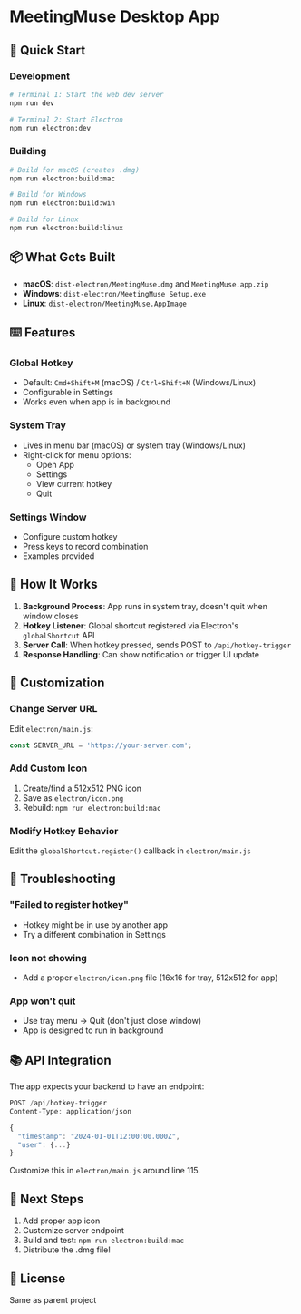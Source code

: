 # MeetingMuse Desktop App

## 🚀 Quick Start

### Development

```bash
# Terminal 1: Start the web dev server
npm run dev

# Terminal 2: Start Electron
npm run electron:dev
```

### Building

```bash
# Build for macOS (creates .dmg)
npm run electron:build:mac

# Build for Windows
npm run electron:build:win

# Build for Linux
npm run electron:build:linux
```

## 📦 What Gets Built

- **macOS**: `dist-electron/MeetingMuse.dmg` and `MeetingMuse.app.zip`
- **Windows**: `dist-electron/MeetingMuse Setup.exe`
- **Linux**: `dist-electron/MeetingMuse.AppImage`

## ⌨️ Features

### Global Hotkey
- Default: `Cmd+Shift+M` (macOS) / `Ctrl+Shift+M` (Windows/Linux)
- Configurable in Settings
- Works even when app is in background

### System Tray
- Lives in menu bar (macOS) or system tray (Windows/Linux)
- Right-click for menu options:
  - Open App
  - Settings
  - View current hotkey
  - Quit

### Settings Window
- Configure custom hotkey
- Press keys to record combination
- Examples provided

## 🔧 How It Works

1. **Background Process**: App runs in system tray, doesn't quit when window closes
2. **Hotkey Listener**: Global shortcut registered via Electron's `globalShortcut` API
3. **Server Call**: When hotkey pressed, sends POST to `/api/hotkey-trigger`
4. **Response Handling**: Can show notification or trigger UI update

## 📝 Customization

### Change Server URL
Edit `electron/main.js`:
```javascript
const SERVER_URL = 'https://your-server.com';
```

### Add Custom Icon
1. Create/find a 512x512 PNG icon
2. Save as `electron/icon.png`
3. Rebuild: `npm run electron:build:mac`

### Modify Hotkey Behavior
Edit the `globalShortcut.register()` callback in `electron/main.js`

## 🐛 Troubleshooting

### "Failed to register hotkey"
- Hotkey might be in use by another app
- Try a different combination in Settings

### Icon not showing
- Add a proper `electron/icon.png` file (16x16 for tray, 512x512 for app)

### App won't quit
- Use tray menu → Quit (don't just close window)
- App is designed to run in background

## 📚 API Integration

The app expects your backend to have an endpoint:

```javascript
POST /api/hotkey-trigger
Content-Type: application/json

{
  "timestamp": "2024-01-01T12:00:00.000Z",
  "user": {...}
}
```

Customize this in `electron/main.js` around line 115.

## 🎨 Next Steps

1. Add proper app icon
2. Customize server endpoint
3. Build and test: `npm run electron:build:mac`
4. Distribute the .dmg file!

## 📄 License

Same as parent project
